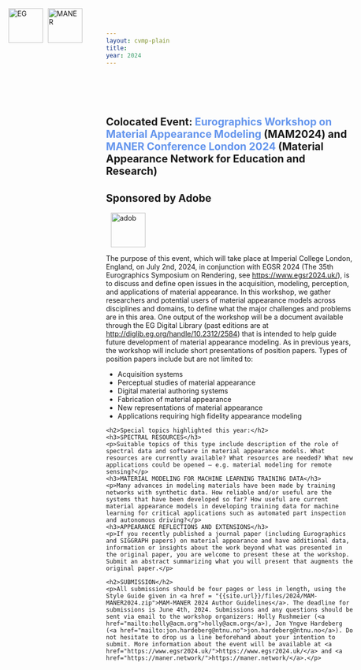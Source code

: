 ```yaml
---
layout: cvmp-plain
title: 
year: 2024
---
```

<style>
  /* Add CSS styles to control image width */
  .event-image {
    max-width: 100%;
    height: auto;
  }
  /* Style to position logos */
  .logos-container {
    position: absolute;
    top: 20px;
    left: 20px;
    display: flex;
    align-items: center;
  }

  .logo {
    margin-left: 10px; /* Adjust margin between logos */
    height: 70px; /* Adjust the height of logos */
  }
  .text-content {
    padding-left: 0px; /* Adjust padding to accommodate logos */
    margin-top: 100px; /* Adjust margin to create space between logos and text */
}
</style>

<div class="logos-container">
    <img class="logo" src="{{site.url}}/img/logos/eglogo.jpg" alt="EG">
    <img class="logo" src="{{site.url}}/img/logos/Maner.png" alt="MANER">
</div>

<div class="text-content">
    <h2>Colocated Event: <span style="color: #6495ED;">Eurographics Workshop on Material Appearance Modeling</span> (MAM2024) and <span style="color: #6495ED;">MANER Conference London 2024</span> (Material Appearance Network for Education and Research)</h2>
    <h2>Sponsored by Adobe</h2>
    <img class="logo" src="{{site.url}}/img/2024/sponsors/Adobe.png" alt="adob">
    <p>The purpose of this event, which will take place at Imperial College London, England, on July 2nd, 2024, in conjunction with EGSR 2024 (The 35th Eurographics Symposium on Rendering, see <a href="https://www.egsr2024.uk/">https://www.egsr2024.uk/</a>), is to discuss and define open issues in the acquisition, modeling, perception, and applications of material appearance. In this workshop, we gather researchers and potential users of material appearance models across disciplines and domains, to define what the major challenges and problems are in this area. One output of the workshop will be a document available through the EG Digital Library (past editions are at <a href="http://diglib.eg.org/handle/10.2312/2584">http://diglib.eg.org/handle/10.2312/2584</a>) that is intended to help guide future development of material appearance modeling. As in previous years, the workshop will include short presentations of position papers. Types of position papers include but are not limited to:</p>
    <ul>
        <li>Acquisition systems</li>
        <li>Perceptual studies of material appearance</li>
        <li>Digital material authoring systems</li>
        <li>Fabrication of material appearance</li>
        <li>New representations of material appearance</li>
        <li>Applications requiring high fidelity appearance modeling</li>
    </ul>

    <h2>Special topics highlighted this year:</h2>
    <h3>SPECTRAL RESOURCES</h3>
    <p>Suitable topics of this type include description of the role of spectral data and software in material appearance models. What resources are currently available? What resources are needed? What new applications could be opened – e.g. material modeling for remote sensing?</p>
    <h3>MATERIAL MODELING FOR MACHINE LEARNING TRAINING DATA</h3>
    <p>Many advances in modeling materials have been made by training networks with synthetic data. How reliable and/or useful are the systems that have been developed so far? How useful are current material appearance models in developing training data for machine learning for critical applications such as automated part inspection and autonomous driving?</p>
    <h3>APPEARANCE REFLECTIONS AND EXTENSIONS</h3>
    <p>If you recently published a journal paper (including Eurographics and SIGGRAPH papers) on material appearance and have additional data, information or insights about the work beyond what was presented in the original paper, you are welcome to present these at the workshop. Submit an abstract summarizing what you will present that augments the original paper.</p>

    <h2>SUBMISSION</h2>
    <p>All submissions should be four pages or less in length, using the Style Guide given in <a href = "{{site.url}}/files/2024/MAM-MANER2024.zip">MAM-MANER 2024 Author Guidelines</a>. The deadline for submissions is June 4th, 2024. Submissions and any questions should be sent via email to the workshop organizers: Holly Rushmeier (<a href="mailto:holly@acm.org">holly@acm.org</a>), Jon Yngve Hardeberg (<a href="mailto:jon.hardeberg@ntnu.no">jon.hardeberg@ntnu.no</a>). Do not hesitate to drop us a line beforehand about your intention to submit. More information about the event will be available at <a href="https://www.egsr2024.uk/">https://www.egsr2024.uk/</a> and <a href="https://maner.network/">https://maner.network/</a>.</p>
</div>
